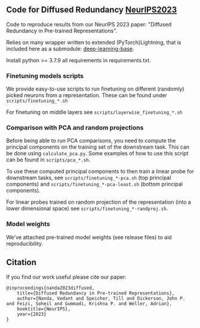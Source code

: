 ## Code for Diffused Redundancy [NeurIPS2023](https://arxiv.org/abs/2306.00183)

Code to reproduce results from our NeurIPS 2023 paper: "Diffused Redundancy in Pre-trained Representations".

Relies on many wrapper written to extended (PyTorch)Lightning, that is included here as a submodule: [deep-learning-base](https://github.com/nvedant07/deep-learning-base/).

Install python >= 3.7.9 all requirements in requirements.txt.

### Finetuning models scripts

We provide easy-to-use scripts to run finetuning on different (randomly) picked neurons from a representation.
These can be found under ``scripts/finetuning_*.sh``

For finetuning on middle layers see ``scripts/layerwise_finetuning_*.sh``

### Comparison with PCA and random projections

Before being able to run PCA comparisons, you need to compute the principal components on the training set of the downstream task. This can be done using ``calculate_pca.py``. Some examples of how to use this script can be found in ``scripts/pca_*.sh``.

To use these computed principal components to then train a linear probe for downstream tasks, see ``scripts/finetuning_*-pca.sh`` (top principal components) and ``scripts/finetuning_*-pca-least.sh`` (bottom principal components).

For linear probes trained on random projection of the representation (into a lower dimensional space) see ``scripts/finetuning_*-randproj.sh``.

### Model weights

We've attached pre-trained model weights (see release files) to aid reproducibility.

## Citation

If you find our work useful please cite our paper:

```
@inproceedings{nanda2023diffused,
    title={Diffused Redundancy in Pre-trained Representations},
    author={Nanda, Vedant and Speicher, Till and Dickerson, John P. and Feizi, Soheil and Gummadi, Krishna P. and Weller, Adrian},
    booktitle={NeurIPS},
    year={2023}
}
```